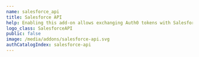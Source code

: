 ```yaml
---
name: salesforce_api
title: Salesforce API
help: Enabling this add-on allows exchanging Auth0 tokens with Salesforce tokens that can be used to call their APIs flowing the user identity.
logo_class: SalesforceAPI
public: false
image: /media/addons/salesforce-api.svg
authCatalogIndex: salesforce-api
---
```

